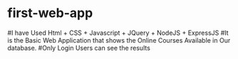 # first-web-app
#I have Used Html + CSS + Javascript + JQuery + NodeJS + ExpressJS
#It is the Basic Web Application that shows the Online Courses Available in Our database.
#Only Login Users can see the results
